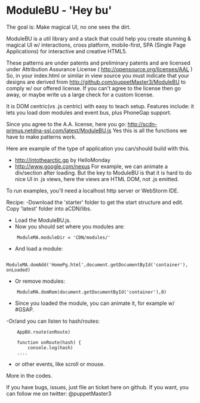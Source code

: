 # ModuleBU - 'Hey bu'

 The goal is: Make magical UI, no one sees the dirt.

ModuleBU is a util library and a stack that could help you create stunning & magical UI w/ interactions,
    cross platform, mobile-first, SPA (Single Page Applications) for interactive and creative HTML5.

These patterns are under patents and preliminary patents and are licensed under Attribution Assurance License (  http://opensource.org/licenses/AAL )
So, in your index.html or similar in view source you must indicate that your designs are derived from
http://github.com/puppetMaster3/ModuleBU to comply w/ our offered license.
If you can't agree to the license then go away, or maybe write us a large check for a custom license.

It is DOM centric(vs .js centric) with easy to teach setup.  Features include: it lets you load dom modules and event bus, plus PhoneGap support.

Since you agree to the A.A. license, here you go: http://scdn-primus.netdna-ssl.com/latest/ModuleBU.js
Yes this is all the functions we have to make patterns work.

Here are example of the type of application you can/should build with this.
- http://intothearctic.gp by HelloMonday
- http://www.google.com/nexus
For example, we can animate a div/section after loading. But the key to ModuleBU is that it is hard to do nice UI in .js views, here the views are HTML DOM, not .js emitted.

To run examples, you'll need a localhost http server or WebStorm IDE.

Recipe:
-Download the 'starter' folder to get the start structure and edit. Copy 'latest' folder into aCDN/libs.
- Load the ModuleBU.js.
- Now you should set where you modules are:
```
    ModuleMA.moduleDir = 'CDN/modules/'
```
- And load a module:
```
    ModuleMA.domAdd('HomePg.html',document.getDocumentById('container'), onLoaded)
```
- Or remove modules:
```
    ModuleMA.domRem(document.getDocumentById('container'),0)
```
- Since you loaded the module, you can animate it, for example w/ #GSAP.

-Or/and you can listen to hash/routes:
```
    AppBU.route(onRoute)

    function onRoute(hash) {
        console.log(hash)
    ....
```
- or other events, like scroll or mouse.

More in the codes.

If you have bugs, issues, just file an ticket here on github.
If you want, you can follow me on twitter: @puppetMaster3
